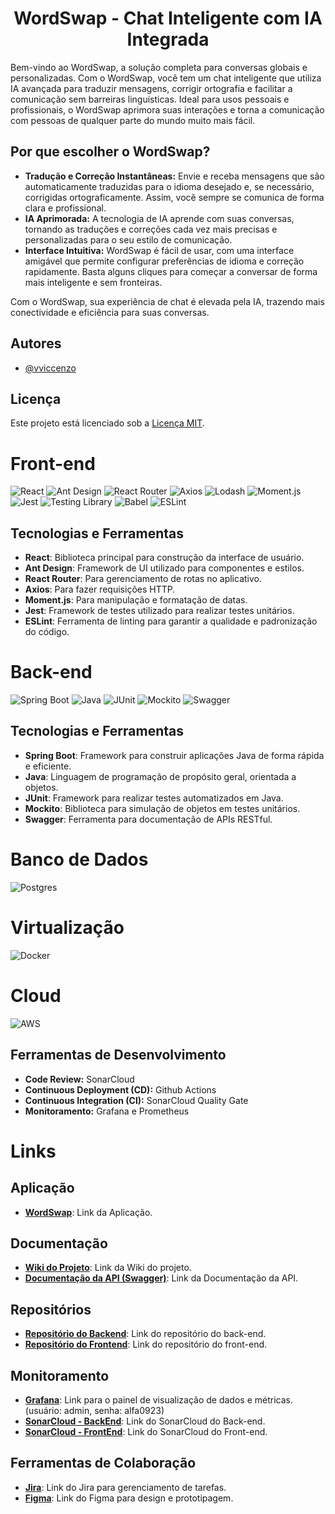 <h1 style="text-align:center">WordSwap - Chat Inteligente com IA Integrada</h1>

Bem-vindo ao WordSwap, a solução completa para conversas globais e personalizadas. Com o WordSwap, você tem um chat inteligente que utiliza IA avançada para traduzir mensagens, corrigir ortografia e facilitar a comunicação sem barreiras linguísticas. Ideal para usos pessoais e profissionais, o WordSwap aprimora suas interações e torna a comunicação com pessoas de qualquer parte do mundo muito mais fácil.

## Por que escolher o WordSwap?
* **Tradução e Correção Instantâneas:** Envie e receba mensagens que são automaticamente traduzidas para o idioma desejado e, se necessário, corrigidas ortograficamente. Assim, você sempre se comunica de forma clara e profissional.
* **IA Aprimorada:** A tecnologia de IA aprende com suas conversas, tornando as traduções e correções cada vez mais precisas e personalizadas para o seu estilo de comunicação.
* **Interface Intuitiva:** WordSwap é fácil de usar, com uma interface amigável que permite configurar preferências de idioma e correção rapidamente. Basta alguns cliques para começar a conversar de forma mais inteligente e sem fronteiras.

Com o WordSwap, sua experiência de chat é elevada pela IA, trazendo mais conectividade e eficiência para suas conversas.


## Autores

- [@vviccenzo](https://github.com/vviccenzo)

## Licença

Este projeto está licenciado sob a [Licença MIT](LICENSE).


# Front-end
<div>
  <span>
    <img src="https://img.shields.io/badge/react-%2320232a.svg?style=for-the-badge&logo=react&logoColor=%2361DAFB" alt="React" />
  </span>
  <span>
    <img src="https://img.shields.io/badge/antdesign-%23017033.svg?style=for-the-badge&logo=antdesign&logoColor=white" alt="Ant Design" />
  </span>
  <span>
    <img src="https://img.shields.io/badge/reactrouter-%EA594B.svg?style=for-the-badge&logo=reactrouter&logoColor=white" alt="React Router" />
  </span>
  <span>
    <img src="https://img.shields.io/badge/axios-%23061DAFB.svg?style=for-the-badge&logo=axios&logoColor=white" alt="Axios" />
  </span>
  <span>
    <img src="https://img.shields.io/badge/lodash-%2349A878.svg?style=for-the-badge&logo=lodash&logoColor=white" alt="Lodash" />
  </span>
  <span>
    <img src="https://img.shields.io/badge/moment.js-%2348C9B0.svg?style=for-the-badge&logo=momentdotjs&logoColor=white" alt="Moment.js" />
  </span>
  <span>
    <img src="https://img.shields.io/badge/jest-%23C21325.svg?style=for-the-badge&logo=jest&logoColor=white" alt="Jest" />
  </span>
  <span>
    <img src="https://img.shields.io/badge/testing%20library-%E03B24.svg?style=for-the-badge&logo=testinglibrary&logoColor=white" alt="Testing Library" />
  </span>
  <span>
    <img src="https://img.shields.io/badge/babel-%EF6C00.svg?style=for-the-badge&logo=babel&logoColor=white" alt="Babel" />
  </span>
  <span>
    <img src="https://img.shields.io/badge/eslint-%234B32B3.svg?style=for-the-badge&logo=eslint&logoColor=white" alt="ESLint" />
  </span>
</div>

## Tecnologias e Ferramentas

- **React**: Biblioteca principal para construção da interface de usuário.
- **Ant Design**: Framework de UI utilizado para componentes e estilos.
- **React Router**: Para gerenciamento de rotas no aplicativo.
- **Axios**: Para fazer requisições HTTP.
- **Moment.js**: Para manipulação e formatação de datas.
- **Jest**: Framework de testes utilizado para realizar testes unitários.
- **ESLint**: Ferramenta de linting para garantir a qualidade e padronização do código.

# Back-end
<div>
  <span>
    <img src="https://img.shields.io/badge/spring%20boot-%236DB33F.svg?style=for-the-badge&logo=spring&logoColor=white" alt="Spring Boot" />
  </span>
  <span>
    <img src="https://img.shields.io/badge/java-%23F89820.svg?style=for-the-badge&logo=java&logoColor=white" alt="Java" />
  </span>
  <span>
    <img src="https://img.shields.io/badge/junit-%232D2A31.svg?style=for-the-badge&logo=junit5&logoColor=white" alt="JUnit" />
  </span>
  <span>
    <img src="https://img.shields.io/badge/mockito-%238A0A1D.svg?style=for-the-badge&logo=mockito&logoColor=white" alt="Mockito" />
  </span>
  <span>
    <img src="https://img.shields.io/badge/swagger-%23D9B600.svg?style=for-the-badge&logo=swagger&logoColor=white" alt="Swagger" />
  </span>
</div>

## Tecnologias e Ferramentas
- **Spring Boot**: Framework para construir aplicações Java de forma rápida e eficiente.
- **Java**: Linguagem de programação de propósito geral, orientada a objetos.
- **JUnit**: Framework para realizar testes automatizados em Java.
- **Mockito**: Biblioteca para simulação de objetos em testes unitários.
- **Swagger**: Ferramenta para documentação de APIs RESTful.

# Banco de Dados
  <div>
    <span>
      <img src="https://img.shields.io/badge/postgres-%23316192.svg?style=for-the-badge&logo=postgresql&logoColor=white" alt="Postgres" />
    </span>
  </div>

# Virtualização
  <div>
    <span>
      <img src="https://img.shields.io/badge/docker-%230db7ed.svg?style=for-the-badge&logo=docker&logoColor=white" alt="Docker" />
    </span>
  </div>

# Cloud
  <div>
    <span>
      <img src="https://img.shields.io/badge/AWS-%23FF9900.svg?style=for-the-badge&logo=amazon-aws&logoColor=white" alt="AWS" />
    </span>
  </div>

## Ferramentas de Desenvolvimento
- **Code Review:** SonarCloud
- **Continuous Deployment (CD):** Github Actions
- **Continuous Integration (CI):** SonarCloud Quality Gate
- **Monitoramento:** Grafana e Prometheus


# Links

## Aplicação
- **[WordSwap](https://wordswap.tech)**: Link da Aplicação.

## Documentação

- **[Wiki do Projeto](https://github.com/vviccenzo/WordSwap/wiki/WordSwap)**: Link da Wiki do projeto.
- **[Documentação da API (Swagger)](http://3.218.163.10/api/swagger-ui/index.html#/)**: Link da Documentação da API.

## Repositórios

- **[Repositório do Backend](https://github.com/vviccenzo/wordswap-backend)**: Link do repositório do back-end.
- **[Repositório do Frontend](https://github.com/vviccenzo/wordswap-frontend)**: Link do repositório do front-end.

## Monitoramento

- **[Grafana](http://3.215.233.70:3000)**: Link para o painel de visualização de dados e métricas. (usuário: admin, senha: alfa0923)
- **[SonarCloud - BackEnd](https://sonarcloud.io/project/overview?id=vviccenzo_wordswap-backend)**: Link do SonarCloud do Back-end.
- **[SonarCloud - FrontEnd](https://sonarcloud.io/project/overview?id=vviccenzo_wordswap-frontend)**: Link do SonarCloud do Front-end.

## Ferramentas de Colaboração

- **[Jira](https://wordswap.atlassian.net/jira/software/projects/SCRUM/boards/1)**: Link do Jira para gerenciamento de tarefas.
- **[Figma](https://www.figma.com/design/oOICFSeWxAyN8ygl9l71a1/Wordswap?m=auto&t=6nWAzHDDs0IWVF2n-6)**: Link do Figma para design e prototipagem.
